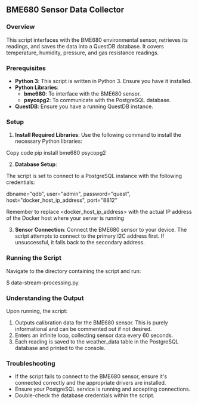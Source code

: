 ## BME680 Sensor Data Collector

### Overview

This script interfaces with the BME680 environmental sensor, retrieves its readings, and saves the data into a QuestDB database. It covers temperature, humidity, pressure, and gas resistance readings.

### Prerequisites

- **Python 3**: This script is written in Python 3. Ensure you have it installed.
- **Python Libraries**:
    - **bme680**: To interface with the BME680 sensor.
    - **psycopg2**: To communicate with the PostgreSQL database.
- **QuestDB**: Ensure you have a running QuestDB instance.

### Setup

1. **Install Required Libraries**:
Use the following command to install the necessary Python libraries:

Copy code
pip install bme680 psycopg2

2. **Database Setup**:

The script is set to connect to a PostgreSQL instance with the following credentials:


dbname="qdb",
user="admin",
password="quest",
host="docker_host_ip_address",
port="8812"

Remember to replace <docker_host_ip_address> with the actual IP address of the Docker host where your server is running

3. **Sensor Connection**:
Connect the BME680 sensor to your device. The script attempts to connect to the primary I2C address first. If unsuccessful, it falls back to the secondary address.

### Running the Script

Navigate to the directory containing the script and run:


$ data-stream-processing.py


### Understanding the Output

Upon running, the script:

1. Outputs calibration data for the BME680 sensor. This is purely informational and can be commented out if not desired.
2. Enters an infinite loop, collecting sensor data every 60 seconds.
3. Each reading is saved to the weather_data table in the PostgreSQL database and printed to the console.

### Troubleshooting

- If the script fails to connect to the BME680 sensor, ensure it's connected correctly and the appropriate drivers are installed.
- Ensure your PostgreSQL service is running and accepting connections.
- Double-check the database credentials within the script.
